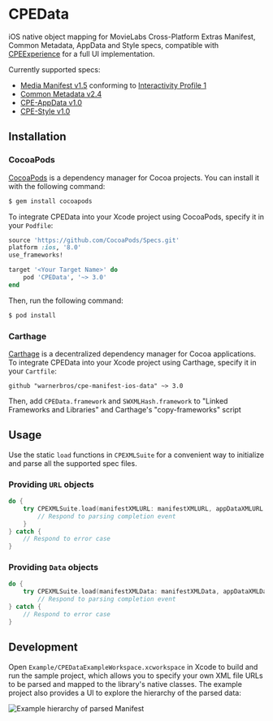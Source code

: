 # CPEData
iOS native object mapping for MovieLabs Cross-Platform Extras Manifest, Common Metadata, AppData and Style specs, compatible with [CPEExperience](https://github.com/warnerbros/cpe-manifest-ios-experience) for a full UI implementation.

Currently supported specs:
* [Media Manifest v1.5](http://www.movielabs.com/md/manifest) conforming to [Interactivity Profile 1](http://www.movielabs.com/cpe/profiles/)
* [Common Metadata v2.4](http://www.movielabs.com/md/md)
* [CPE-AppData v1.0](http://www.movielabs.com/cpe/appdata)
* [CPE-Style v1.0](http://www.movielabs.com/cpe/style)

## Installation

### CocoaPods

[CocoaPods](http://cocoapods.org) is a dependency manager for Cocoa projects. You can install it with the following command:

```bash
$ gem install cocoapods
```

To integrate CPEData into your Xcode project using CocoaPods, specify it in your `Podfile`:

```ruby
source 'https://github.com/CocoaPods/Specs.git'
platform :ios, '8.0'
use_frameworks!

target '<Your Target Name>' do
    pod 'CPEData', '~> 3.0'
end
```

Then, run the following command:

```bash
$ pod install
```

### Carthage
[Carthage](https://github.com/Carthage/Carthage) is a decentralized dependency manager for Cocoa applications.
To integrate CPEData into your Xcode project using Carthage, specify it in your `Cartfile`:

```
github "warnerbros/cpe-manifest-ios-data" ~> 3.0
```
Then, add `CPEData.framework` and `SWXMLHash.framework` to "Linked Frameworks and Libraries" and Carthage's "copy-frameworks" script 

## Usage

Use the static `load` functions in `CPEXMLSuite` for a convenient way to initialize and parse all the supported spec files.

### Providing `URL` objects
```swift
do {
    try CPEXMLSuite.load(manifestXMLURL: manifestXMLURL, appDataXMLURL: appDataXMLURL, cpeStyleXMLURL: cpeStyleXMLURL) {
        // Respond to parsing completion event
    }
} catch {
    // Respond to error case
}
```

### Providing `Data` objects
```swift
do {
    try CPEXMLSuite.load(manifestXMLData: manifestXMLData, appDataXMLData: appDataXMLData, cpeStyleXMLData: cpeStyleXMLData) {
        // Respond to parsing completion event
} catch {
    // Respond to error case
}
```

## Development

Open `Example/CPEDataExampleWorkspace.xcworkspace` in Xcode to build and run the sample project, which allows you to specify your own XML file URLs to be parsed and mapped to the library's native classes. The example project also provides a UI to explore the hierarchy of the parsed data:

![Example hierarchy of parsed Manifest](https://raw.githubusercontent.com/warnerbros/cpe-manifest-ios-data/assets/example_hierarchy.png)
